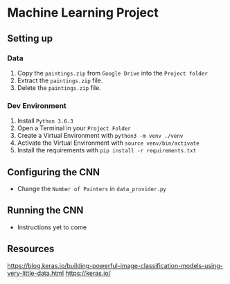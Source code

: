 # Machine Learning Project

## Setting up
### Data
1. Copy the `paintings.zip` from `Google Drive` into the `Project folder`
1. Extract the `paintings.zip` file.
1. Delete the `paintings.zip` file.

### Dev Environment
1. Install `Python 3.6.3`
1. Open a Terminal in your `Project Folder`
1. Create a Virtual Environment with `python3 -m venv ./venv`
1. Activate the Virtual Environment with `source venv/bin/activate`
1. Install the requirements with `pip install -r requirements.txt`

## Configuring the CNN
* Change the `Number of Painters` in `data_provider.py`

## Running the CNN
* Instructions yet to come

## Resources
https://blog.keras.io/building-powerful-image-classification-models-using-very-little-data.html
https://keras.io/
